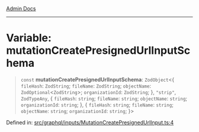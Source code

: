 [Admin Docs](/)

***

# Variable: mutationCreatePresignedUrlInputSchema

> `const` **mutationCreatePresignedUrlInputSchema**: `ZodObject`\<\{ `fileHash`: `ZodString`; `fileName`: `ZodString`; `objectName`: `ZodOptional`\<`ZodString`\>; `organizationId`: `ZodString`; \}, `"strip"`, `ZodTypeAny`, \{ `fileHash`: `string`; `fileName`: `string`; `objectName`: `string`; `organizationId`: `string`; \}, \{ `fileHash`: `string`; `fileName`: `string`; `objectName`: `string`; `organizationId`: `string`; \}\>

Defined in: [src/graphql/inputs/MutationCreatePresignedUrlInput.ts:4](https://github.com/NishantSinghhhhh/talawa-api/blob/3b12506812825c5581bdb63c64252031697d198c/src/graphql/inputs/MutationCreatePresignedUrlInput.ts#L4)
